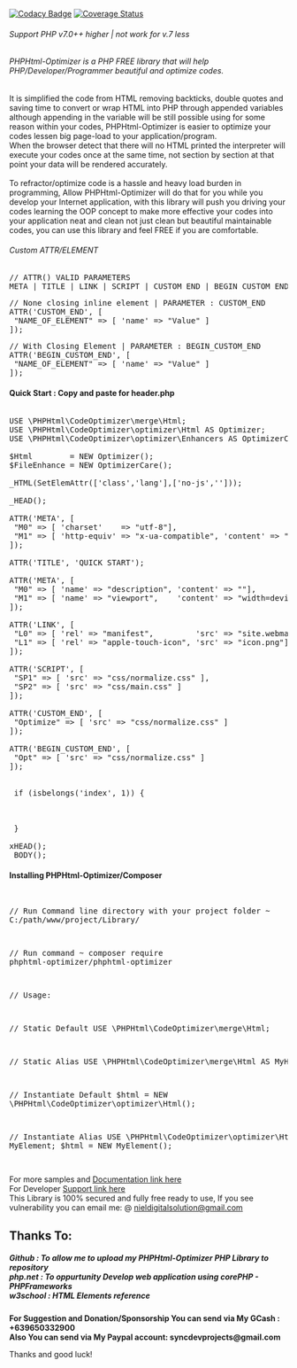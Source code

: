 [![Codacy Badge](https://app.codacy.com/project/badge/Grade/9aa969ea8b1642588110cc72dd308343)](https://www.codacy.com/gh/nielsofficeofficial/PHPHtml-Optimizer/dashboard?utm_source=github.com&amp;utm_medium=referral&amp;utm_content=nielsofficeofficial/PHPHtml-Optimizer&amp;utm_campaign=Badge_Grade)
[![Coverage Status](https://coveralls.io/repos/github/nielsofficeofficial/PHPHtml-Optimizer/badge.svg?branch=master)](https://coveralls.io/github/nielsofficeofficial/PHPHtml-Optimizer?branch=master)


<h6>Support PHP v7.0++ higher | not work for v.7 less</h6>
<h6>PHPHtml-Optimizer is a PHP FREE library that will help PHP/Developer/Programmer beautiful and optimize codes. </h6>
<p>It is simplified the code from HTML removing backticks, double quotes and saving time to convert or wrap HTML into PHP through appended variables although appending in the variable will be still possible using for some reason within your codes, PHPHtml-Optimizer is easier to optimize your codes lessen big page-load to your application/program.<br />
When the browser detect that there will no HTML printed the interpreter will execute your codes once at the same time, not section by section at that point your data will be rendered accurately.<br /><br />
To refractor/optimize code is a hassle and heavy load burden in programming, Allow PHPHtml-Optimizer will do that for you while you develop your Internet application, with this library will push you driving your codes learning the OOP concept to make more effective your codes into your application neat and clean not just clean but beautiful maintainable codes, you can use this library and feel FREE if you are comfortable.    
</p>

<h6>Custom ATTR/ELEMENT</h6>
<pre>
// ATTR() VALID PARAMETERS
META | TITLE | LINK | SCRIPT | CUSTOM_END | BEGIN_CUSTOM_END
</pre>
<pre>
// None closing inline element | PARAMETER : CUSTOM_END
ATTR('CUSTOM_END', [
 "NAME_OF_ELEMENT" => [ 'name' => "Value" ]
]);
</pre>
<pre>
// With Closing Element | PARAMETER : BEGIN_CUSTOM_END	
ATTR('BEGIN_CUSTOM_END', [
 "NAME_OF_ELEMENT" => [ 'name' => "Value" ]
]);
</pre>

<h4>Quick Start : <span>Copy and paste for header.php</span> </h4>

<pre>

USE \PHPHtml\CodeOptimizer\merge\Html;
USE \PHPHtml\CodeOptimizer\optimizer\Html AS Optimizer;
USE \PHPHtml\CodeOptimizer\optimizer\Enhancers AS OptimizerCare; <br />
$Html 		 = NEW Optimizer();
$FileEnhance = NEW OptimizerCare();<br />
_HTML(SetElemAttr(['class','lang'],['no-js','']));<br />
_HEAD();<br />
ATTR('META', [
 "M0" => [ 'charset'    => "utf-8"],
 "M1" => [ 'http-equiv' => "x-ua-compatible", 'content' => "" ]
]); <br />
ATTR('TITLE', 'QUICK START'); <br />
ATTR('META', [
 "M0" => [ 'name' => "description", 'content' => ""],
 "M1" => [ 'name' => "viewport",    'content' => "width=device-width, initial-scale=1" ]
]); <br />
ATTR('LINK', [ 
 "L0" => [ 'rel' => "manifest", 		'src' => "site.webmanifest"],
 "L1" => [ 'rel' => "apple-touch-icon", 'src' => "icon.png"]
]); <br />
ATTR('SCRIPT', [
 "SP1" => [ 'src' => "css/normalize.css" ],
 "SP2" => [ 'src' => "css/main.css" ]
]);<br />
ATTR('CUSTOM_END', [
 "Optimize" => [ 'src' => "css/normalize.css" ]
]);<br />
ATTR('BEGIN_CUSTOM_END', [ 
 "Opt" => [ 'src' => "css/normalize.css" ]
]); <br />

 if (isbelongs('index', 1)) { 

   

 }  

xHEAD();
_BODY();
</pre>






<h4>Installing PHPHtml-Optimizer/Composer</h4>
<pre>

// Run Command line directory with your project folder
~ C:/path/www/project/Library/

// Run command
~ composer require phphtml-optimizer/phphtml-optimizer

// Usage:

// Static Default
USE \PHPHtml\CodeOptimizer\merge\Html;

// Static Alias
USE \PHPHtml\CodeOptimizer\merge\Html AS MyHTML;

// Instantiate Default
$html = NEW \PHPHtml\CodeOptimizer\optimizer\Html();

// Instantiate Alias
USE \PHPHtml\CodeOptimizer\optimizer\Html AS MyElement;
$html = NEW MyElement();

</pre>

For more samples and <a href="https://github.com/nielsofficeofficial/PHPHtml-Optimizer-Docx"> Documentation link here </a><br /> 
For Developer <a href="https://github.com/nielsofficeofficial/PHPHtml-Optimizer/issues"> Support link here </a><br /> 
This Library is 100% secured and fully free ready to use, If you see vulnerability you can email me: @ nieldigitalsolution@gmail.com

<h2>Thanks To:</h2>
<h5>
Github : To allow me to upload my PHPHtml-Optimizer PHP Library to repository<br /> 
php.net : To oppurtunity Develop web application using corePHP - PHPFrameworks<br />
w3school : HTML Elements reference</h5>

__For Suggestion and Donation/Sponsorship You can send via My GCash : +639650332900__ <br />
__Also You can send via My Paypal account: syncdevprojects@gmail.com__

 

Thanks and good luck! 

